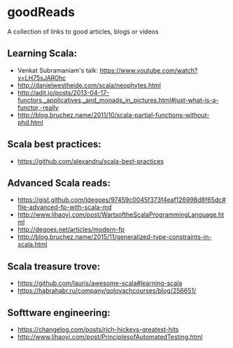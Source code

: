 # goodReads
A collection of links to good articles, blogs or videos


## Learning Scala:
* Venkat Subramaniam's talk: https://www.youtube.com/watch?v=LH75sJAR0hc
* http://danielwestheide.com/scala/neophytes.html 
* http://adit.io/posts/2013-04-17-functors,_applicatives,_and_monads_in_pictures.html#just-what-is-a-functor,-really
* http://blog.bruchez.name/2011/10/scala-partial-functions-without-phd.html

## Scala best practices:
* https://github.com/alexandru/scala-best-practices

## Advanced Scala reads:
* https://gist.github.com/jdegoes/97459c0045f373f4eaf126998d8f65dc#file-advanced-fp-with-scala-md
* http://www.lihaoyi.com/post/WartsoftheScalaProgrammingLanguage.html
* http://degoes.net/articles/modern-fp
* http://blog.bruchez.name/2015/11/generalized-type-constraints-in-scala.html

## Scala treasure trove:
* https://github.com/lauris/awesome-scala#learning-scala
* https://habrahabr.ru/company/golovachcourses/blog/256651/

## Softtware engineering:
* https://changelog.com/posts/rich-hickeys-greatest-hits
* http://www.lihaoyi.com/post/PrinciplesofAutomatedTesting.html


